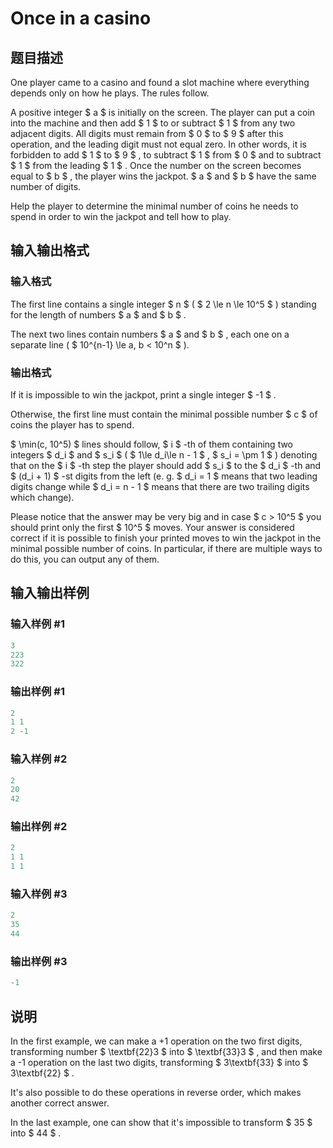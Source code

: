 # Once in a casino

## 题目描述

One player came to a casino and found a slot machine where everything depends only on how he plays. The rules follow.

A positive integer $ a $ is initially on the screen. The player can put a coin into the machine and then add $ 1 $ to or subtract $ 1 $ from any two adjacent digits. All digits must remain from $ 0 $ to $ 9 $ after this operation, and the leading digit must not equal zero. In other words, it is forbidden to add $ 1 $ to $ 9 $ , to subtract $ 1 $ from $ 0 $ and to subtract $ 1 $ from the leading $ 1 $ . Once the number on the screen becomes equal to $ b $ , the player wins the jackpot. $ a $ and $ b $ have the same number of digits.

Help the player to determine the minimal number of coins he needs to spend in order to win the jackpot and tell how to play.

## 输入输出格式

### 输入格式

The first line contains a single integer $ n $ ( $ 2 \le n \le 10^5 $ ) standing for the length of numbers $ a $ and $ b $ .

The next two lines contain numbers $ a $ and $ b $ , each one on a separate line ( $ 10^{n-1} \le a, b < 10^n $ ).

### 输出格式

If it is impossible to win the jackpot, print a single integer $ -1 $ .

Otherwise, the first line must contain the minimal possible number $ c $ of coins the player has to spend.

$ \min(c, 10^5) $ lines should follow, $ i $ -th of them containing two integers $ d_i $ and $ s_i $ ( $ 1\le d_i\le n - 1 $ , $ s_i = \pm 1 $ ) denoting that on the $ i $ -th step the player should add $ s_i $ to the $ d_i $ -th and $ (d_i + 1) $ -st digits from the left (e. g. $ d_i = 1 $ means that two leading digits change while $ d_i = n - 1 $ means that there are two trailing digits which change).

Please notice that the answer may be very big and in case $ c > 10^5 $ you should print only the first $ 10^5 $ moves. Your answer is considered correct if it is possible to finish your printed moves to win the jackpot in the minimal possible number of coins. In particular, if there are multiple ways to do this, you can output any of them.

## 输入输出样例

### 输入样例 #1

```cpp
3
223
322

```
### 输出样例 #1

```cpp
2
1 1
2 -1

```
### 输入样例 #2

```cpp
2
20
42

```
### 输出样例 #2

```cpp
2
1 1
1 1

```
### 输入样例 #3

```cpp
2
35
44

```
### 输出样例 #3

```cpp
-1

```
## 说明

In the first example, we can make a +1 operation on the two first digits, transforming number $ \textbf{22}3 $ into $ \textbf{33}3 $ , and then make a -1 operation on the last two digits, transforming $ 3\textbf{33} $ into $ 3\textbf{22} $ .

It's also possible to do these operations in reverse order, which makes another correct answer.

In the last example, one can show that it's impossible to transform $ 35 $ into $ 44 $ .

